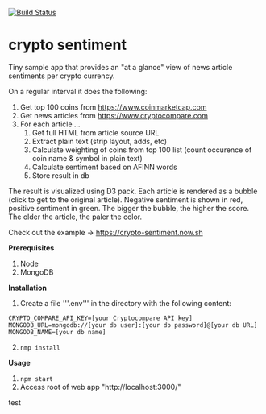[![Build Status](https://travis-ci.org/tweinmann/crypto_sentiment.svg?branch=master)](https://travis-ci.org/tweinmann/crypto_sentiment)

# crypto sentiment 

Tiny sample app that provides an "at a glance" view of news article sentiments per crypto currency. 

On a regular interval it does the following:

1. Get top 100 coins from https://www.coinmarketcap.com
2. Get news articles from https://www.cryptocompare.com
3. For each article ...
    1. Get full HTML from article source URL
    2. Extract plain text (strip layout, adds, etc)
    3. Calculate weighting of coins from top 100 list (count occurence of coin name & symbol in plain text)
    4. Calculate sentiment based on AFINN words
    5. Store result in db

The result is visualized using D3 pack. Each article is rendered as a bubble (click to get to the original article). Negative sentiment is shown in red, positive sentiment in green. The bigger the bubble, the higher the score. The older the article, the paler the color.

Check out the example -> https://crypto-sentiment.now.sh

**Prerequisites**

1. Node
2. MongoDB

**Installation**

1. Create a file '''.env''' in the directory with the following content:

```
CRYPTO_COMPARE_API_KEY=[your Cryptocompare API key]
MONGODB_URL=mongodb://[your db user]:[your db password]@[your db URL]
MONGODB_NAME=[your db name]
```

2. `nmp install`

**Usage**

1. `npm start`
2. Access root of web app "http://localhost:3000/"

test


 
